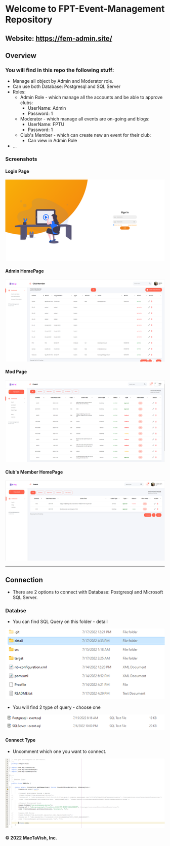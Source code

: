 # Welcome to FPT-Event-Management Repository

## Website: https://fem-admin.site/

## Overview

### You will find in this repo the following stuff:

* Manage all object by Admin and Moderator role.
* Can use both Database: Postgresql and SQL Server
* Roles: 
	* Admin Role - which manage all the accounts and be able to approve clubs: 
		- UserName: Admin 
		- Password: 1
	* Moderator - which manage all events are on-going and blogs: 
		- UserName: FPTU
		- Password: 1
	* Club's Member - which can create new an event for their club:
		- Can view in Admin Role
* ...

### Screenshots

#### Login Page
![Login Page](https://github.com/happy-devoloper/event-management/blob/main/detail/images/Login-page.png)

#### Admin HomePage
![Admin Page](https://github.com/happy-devoloper/event-management/blob/main/detail/images/Admin-page.png)

#### Mod Page
![Mod Page](https://github.com/happy-devoloper/event-management/blob/main/detail/images/mod-page.png)

#### Club's Member HomePage
![Club's Member Page](https://github.com/happy-devoloper/event-management/blob/main/detail/images/club-page.png)

---------------

## Connection

* There are 2 options to connect with Database: Postgresql and Microsoft SQL Server.

### Databse
* You can find SQL Query on this folder - detail 

![Connection](https://github.com/happy-devoloper/event-management/blob/main/detail/images/Detail%20Folder.png)

* You will find 2 type of query - choose one

![SQL Query](https://github.com/happy-devoloper/event-management/blob/main/detail/images/connection-type.png)


#### Connect Type
* Uncomment which one you want to connect.

![Connection](https://github.com/happy-devoloper/event-management/blob/main/detail/images/connection.png)


#### © 2022 MacTaVish, Inc.
